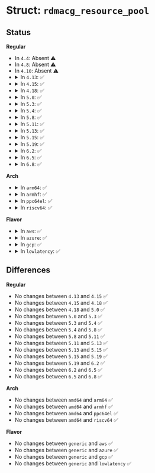 # Struct: <code>rdmacg_resource_pool</code>

## Status
<b>Regular</b>
<ul>
<li>
In <code>4.4</code>: Absent ⚠️
</li>
<li>
In <code>4.8</code>: Absent ⚠️
</li>
<li>
In <code>4.10</code>: Absent ⚠️
</li>
<li>
<details>
<summary>In <code>4.13</code>: ✅</summary>

```c
struct rdmacg_resource_pool {
    struct rdmacg_device *device;
    struct rdmacg_resource resources[2];
    struct list_head cg_node;
    struct list_head dev_node;
    u64 usage_sum;
    int num_max_cnt;
};
```
</details>
</li>
<li>
<details>
<summary>In <code>4.15</code>: ✅</summary>

```c
struct rdmacg_resource_pool {
    struct rdmacg_device *device;
    struct rdmacg_resource resources[2];
    struct list_head cg_node;
    struct list_head dev_node;
    u64 usage_sum;
    int num_max_cnt;
};
```
</details>
</li>
<li>
<details>
<summary>In <code>4.18</code>: ✅</summary>

```c
struct rdmacg_resource_pool {
    struct rdmacg_device *device;
    struct rdmacg_resource resources[2];
    struct list_head cg_node;
    struct list_head dev_node;
    u64 usage_sum;
    int num_max_cnt;
};
```
</details>
</li>
<li>
<details>
<summary>In <code>5.0</code>: ✅</summary>

```c
struct rdmacg_resource_pool {
    struct rdmacg_device *device;
    struct rdmacg_resource resources[2];
    struct list_head cg_node;
    struct list_head dev_node;
    u64 usage_sum;
    int num_max_cnt;
};
```
</details>
</li>
<li>
<details>
<summary>In <code>5.3</code>: ✅</summary>

```c
struct rdmacg_resource_pool {
    struct rdmacg_device *device;
    struct rdmacg_resource resources[2];
    struct list_head cg_node;
    struct list_head dev_node;
    u64 usage_sum;
    int num_max_cnt;
};
```
</details>
</li>
<li>
<details>
<summary>In <code>5.4</code>: ✅</summary>

```c
struct rdmacg_resource_pool {
    struct rdmacg_device *device;
    struct rdmacg_resource resources[2];
    struct list_head cg_node;
    struct list_head dev_node;
    u64 usage_sum;
    int num_max_cnt;
};
```
</details>
</li>
<li>
<details>
<summary>In <code>5.8</code>: ✅</summary>

```c
struct rdmacg_resource_pool {
    struct rdmacg_device *device;
    struct rdmacg_resource resources[2];
    struct list_head cg_node;
    struct list_head dev_node;
    u64 usage_sum;
    int num_max_cnt;
};
```
</details>
</li>
<li>
<details>
<summary>In <code>5.11</code>: ✅</summary>

```c
struct rdmacg_resource_pool {
    struct rdmacg_device *device;
    struct rdmacg_resource resources[2];
    struct list_head cg_node;
    struct list_head dev_node;
    u64 usage_sum;
    int num_max_cnt;
};
```
</details>
</li>
<li>
<details>
<summary>In <code>5.13</code>: ✅</summary>

```c
struct rdmacg_resource_pool {
    struct rdmacg_device *device;
    struct rdmacg_resource resources[2];
    struct list_head cg_node;
    struct list_head dev_node;
    u64 usage_sum;
    int num_max_cnt;
};
```
</details>
</li>
<li>
<details>
<summary>In <code>5.15</code>: ✅</summary>

```c
struct rdmacg_resource_pool {
    struct rdmacg_device *device;
    struct rdmacg_resource resources[2];
    struct list_head cg_node;
    struct list_head dev_node;
    u64 usage_sum;
    int num_max_cnt;
};
```
</details>
</li>
<li>
<details>
<summary>In <code>5.19</code>: ✅</summary>

```c
struct rdmacg_resource_pool {
    struct rdmacg_device *device;
    struct rdmacg_resource resources[2];
    struct list_head cg_node;
    struct list_head dev_node;
    u64 usage_sum;
    int num_max_cnt;
};
```
</details>
</li>
<li>
<details>
<summary>In <code>6.2</code>: ✅</summary>

```c
struct rdmacg_resource_pool {
    struct rdmacg_device *device;
    struct rdmacg_resource resources[2];
    struct list_head cg_node;
    struct list_head dev_node;
    u64 usage_sum;
    int num_max_cnt;
};
```
</details>
</li>
<li>
<details>
<summary>In <code>6.5</code>: ✅</summary>

```c
struct rdmacg_resource_pool {
    struct rdmacg_device *device;
    struct rdmacg_resource resources[2];
    struct list_head cg_node;
    struct list_head dev_node;
    u64 usage_sum;
    int num_max_cnt;
};
```
</details>
</li>
<li>
<details>
<summary>In <code>6.8</code>: ✅</summary>

```c
struct rdmacg_resource_pool {
    struct rdmacg_device *device;
    struct rdmacg_resource resources[2];
    struct list_head cg_node;
    struct list_head dev_node;
    u64 usage_sum;
    int num_max_cnt;
};
```
</details>
</li>
</ul>
<b>Arch</b>
<ul>
<li>
<details>
<summary>In <code>arm64</code>: ✅</summary>

```c
struct rdmacg_resource_pool {
    struct rdmacg_device *device;
    struct rdmacg_resource resources[2];
    struct list_head cg_node;
    struct list_head dev_node;
    u64 usage_sum;
    int num_max_cnt;
};
```
</details>
</li>
<li>
<details>
<summary>In <code>armhf</code>: ✅</summary>

```c
struct rdmacg_resource_pool {
    struct rdmacg_device *device;
    struct rdmacg_resource resources[2];
    struct list_head cg_node;
    struct list_head dev_node;
    u64 usage_sum;
    int num_max_cnt;
};
```
</details>
</li>
<li>
<details>
<summary>In <code>ppc64el</code>: ✅</summary>

```c
struct rdmacg_resource_pool {
    struct rdmacg_device *device;
    struct rdmacg_resource resources[2];
    struct list_head cg_node;
    struct list_head dev_node;
    u64 usage_sum;
    int num_max_cnt;
};
```
</details>
</li>
<li>
<details>
<summary>In <code>riscv64</code>: ✅</summary>

```c
struct rdmacg_resource_pool {
    struct rdmacg_device *device;
    struct rdmacg_resource resources[2];
    struct list_head cg_node;
    struct list_head dev_node;
    u64 usage_sum;
    int num_max_cnt;
};
```
</details>
</li>
</ul>
<b>Flavor</b>
<ul>
<li>
<details>
<summary>In <code>aws</code>: ✅</summary>

```c
struct rdmacg_resource_pool {
    struct rdmacg_device *device;
    struct rdmacg_resource resources[2];
    struct list_head cg_node;
    struct list_head dev_node;
    u64 usage_sum;
    int num_max_cnt;
};
```
</details>
</li>
<li>
<details>
<summary>In <code>azure</code>: ✅</summary>

```c
struct rdmacg_resource_pool {
    struct rdmacg_device *device;
    struct rdmacg_resource resources[2];
    struct list_head cg_node;
    struct list_head dev_node;
    u64 usage_sum;
    int num_max_cnt;
};
```
</details>
</li>
<li>
<details>
<summary>In <code>gcp</code>: ✅</summary>

```c
struct rdmacg_resource_pool {
    struct rdmacg_device *device;
    struct rdmacg_resource resources[2];
    struct list_head cg_node;
    struct list_head dev_node;
    u64 usage_sum;
    int num_max_cnt;
};
```
</details>
</li>
<li>
<details>
<summary>In <code>lowlatency</code>: ✅</summary>

```c
struct rdmacg_resource_pool {
    struct rdmacg_device *device;
    struct rdmacg_resource resources[2];
    struct list_head cg_node;
    struct list_head dev_node;
    u64 usage_sum;
    int num_max_cnt;
};
```
</details>
</li>
</ul>

## Differences
<b>Regular</b>
<ul>
<li>
No changes between <code>4.13</code> and <code>4.15</code> ✅
</li>
<li>
No changes between <code>4.15</code> and <code>4.18</code> ✅
</li>
<li>
No changes between <code>4.18</code> and <code>5.0</code> ✅
</li>
<li>
No changes between <code>5.0</code> and <code>5.3</code> ✅
</li>
<li>
No changes between <code>5.3</code> and <code>5.4</code> ✅
</li>
<li>
No changes between <code>5.4</code> and <code>5.8</code> ✅
</li>
<li>
No changes between <code>5.8</code> and <code>5.11</code> ✅
</li>
<li>
No changes between <code>5.11</code> and <code>5.13</code> ✅
</li>
<li>
No changes between <code>5.13</code> and <code>5.15</code> ✅
</li>
<li>
No changes between <code>5.15</code> and <code>5.19</code> ✅
</li>
<li>
No changes between <code>5.19</code> and <code>6.2</code> ✅
</li>
<li>
No changes between <code>6.2</code> and <code>6.5</code> ✅
</li>
<li>
No changes between <code>6.5</code> and <code>6.8</code> ✅
</li>
</ul>
<b>Arch</b>
<ul>
<li>
No changes between <code>amd64</code> and <code>arm64</code> ✅
</li>
<li>
No changes between <code>amd64</code> and <code>armhf</code> ✅
</li>
<li>
No changes between <code>amd64</code> and <code>ppc64el</code> ✅
</li>
<li>
No changes between <code>amd64</code> and <code>riscv64</code> ✅
</li>
</ul>
<b>Flavor</b>
<ul>
<li>
No changes between <code>generic</code> and <code>aws</code> ✅
</li>
<li>
No changes between <code>generic</code> and <code>azure</code> ✅
</li>
<li>
No changes between <code>generic</code> and <code>gcp</code> ✅
</li>
<li>
No changes between <code>generic</code> and <code>lowlatency</code> ✅
</li>
</ul>
